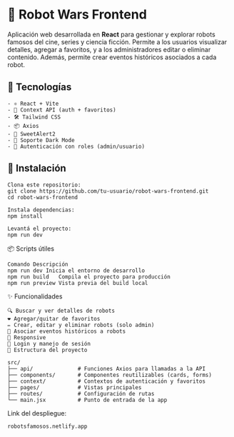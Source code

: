 # 🤖 Robot Wars Frontend

Aplicación web desarrollada en **React** para gestionar y explorar robots famosos del cine, series y ciencia ficción. Permite a los usuarios visualizar detalles, agregar a favoritos, y a los administradores editar o eliminar contenido. Además, permite crear eventos históricos asociados a cada robot.

## 🧩 Tecnologías
```
- ⚛️ React + Vite
- 🧠 Context API (auth + favoritos)
- 🛠️ Tailwind CSS
- 📦 Axios
- 🧪 SweetAlert2
- 🌙 Soporte Dark Mode
- 🔐 Autenticación con roles (admin/usuario)
```

## 🚀 Instalación

```
Clona este repositorio:
git clone https://github.com/tu-usuario/robot-wars-frontend.git
cd robot-wars-frontend

Instala dependencias:
npm install

Levantá el proyecto:
npm run dev
```

📦 Scripts útiles
```
Comando	Descripción
npm run dev	Inicia el entorno de desarrollo
npm run build	Compila el proyecto para producción
npm run preview	Vista previa del build local
```

✨ Funcionalidades

```
🔍 Buscar y ver detalles de robots
❤️ Agregar/quitar de favoritos
✏️ Crear, editar y eliminar robots (solo admin)
📆 Asociar eventos históricos a robots
📱 Responsive
🔐 Login y manejo de sesión
📁 Estructura del proyecto
```

```
src/
├── api/              # Funciones Axios para llamadas a la API
├── components/       # Componentes reutilizables (cards, forms)
├── context/          # Contextos de autenticación y favoritos
├── pages/            # Vistas principales
├── routes/           # Configuración de rutas
└── main.jsx          # Punto de entrada de la app
```

Link del despliegue: 
```
robotsfamosos.netlify.app
```